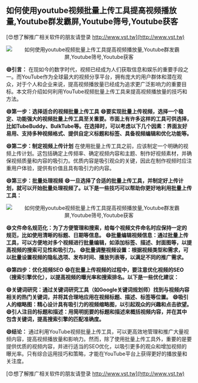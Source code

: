 ## **如何使用youtube视频批量上传工具提高视频播放量,Youtube群发霸屏,Youtube筛号,Youtube获客**

[😍想了解推广相关软件的朋友请登录 http://www.vst.tw](http://www.vst.tw)

 <center><img src="https://vst.tw/MP4/tuiguang/png/3.png" alt="如何使用youtube视频批量上传工具提高视频播放量,Youtube群发霸屏,Youtube筛号,Youtube获客"></center>

**😄引言：**
在现如今的数字时代，视频已经成为人们获取信息和娱乐的重要手段之一。而YouTube作为全球最大的视频分享平台，拥有庞大的用户群体和潜在观众，对于个人和企业来说，提高视频播放量已经成为追求更广泛影响力的重要目标。本文将介绍如何利用YouTube视频批量上传工具来提高视频播放量的技巧和方法。

**😄第一步：选择适合的视频批量上传工具**
**😄要实现批量上传视频，选择一个稳定、功能强大的视频批量上传工具至关重要。市面上有许多这样的工具可供选择，比如TubeBuddy、BulkTube等。在选择时，可以考虑以下几个因素：界面友好易用、支持多种视频格式、提供自定义标题和标签、具备视频编辑和优化功能等。**

**😄第二步：制定视频上传计划**
在使用批量上传工具之前，应该制定一个明确的视频上传计划。这包括确定上传频率、确定视频内容和主题、制作好视频素材，并确保视频质量和内容的吸引力。优质内容是吸引观众的关键，因此在制作视频时应注重用户体验，提供有价值且具有吸引力的内容。

**😄第三步：批量处理视频**
**😄一旦选择了合适的批量上传工具，并制定好上传计划，就可以开始批量处理视频了。以下是一些技巧可以帮助你更好地利用批量上传工具：**

 <center><img src="https://vst.tw/MP4/tuiguang/png/1.png" alt="如何使用youtube视频批量上传工具提高视频播放量,Youtube群发霸屏,Youtube筛号,Youtube获客"></center>

**😄文件命名规范化：为了方便管理和搜索，给每个视频文件命名时应保持一定的规范，比如使用清晰的标题、日期等信息。**
**😄批量编辑视频信息：通过批量上传工具，可以方便地对多个视频进行批量编辑，如添加标签、描述、封面图等，以提高视频的搜索可见性和吸引力。**
**😄批量调整视频设置：根据视频类型和需求，可以批量设置视频的隐私选项、发布时间、播放列表等，以满足不同的推广需求。**

**😄第四步：优化视频SEO**
**😄在批量上传视频的过程中，要注意优化视频的SEO（搜索引擎优化），以提高视频的曝光率和搜索排名。以下是一些优化建议：**

**😄关键词研究：通过关键词研究工具（如Google关键词规划师）找到与视频内容相关的热门关键词，并将其合理地应用在视频标题、描述、标签等位置。**
**😄吸引人的缩略图：精心设计具有吸引力的视频缩略图，以引起观众的兴趣和点击欲望。**
**😄引人注目的标题和描述：用简明扼要的标题和描述来概括视频内容，并在其中包含关键词，提高搜索引擎的匹配准确度。**

**😄结论：**
通过利用YouTube视频批量上传工具，可以更高效地管理和推广大量视频内容，提高视频播放量和影响力。然而，除了使用批量上传工具外，重要的是要提供优质的视频内容，并进行适当的SEO优化，以吸引更多的观众和增加视频的曝光率。只有综合运用技巧和策略，才能在YouTube平台上获得更好的播放量和关注度。

[😍想了解推广相关软件的朋友请登录 http://www.vst.tw](http://www.vst.tw)



